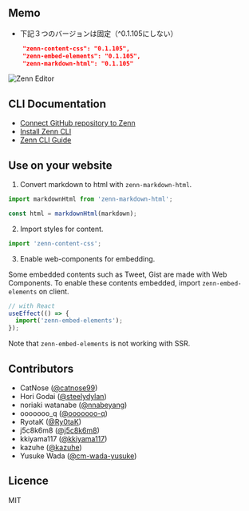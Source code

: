 ## Memo
- 下記３つのバージョンは固定（^0.1.105にしない）
```json:k69blogのpackage.json
    "zenn-content-css": "0.1.105",
    "zenn-embed-elements": "0.1.105",
    "zenn-markdown-html": "0.1.105"
```


![Zenn Editor](https://user-images.githubusercontent.com/34590683/91540859-60e06780-e956-11ea-9762-0acac2b7c4c5.png)

## CLI Documentation

- [Connect GitHub repository to Zenn](https://zenn.dev/zenn/articles/connect-to-github)
- [Install Zenn CLI](https://zenn.dev/zenn/articles/install-zenn-cli)
- [Zenn CLI Guide](https://zenn.dev/zenn/articles/zenn-cli-guide)

## Use on your website

1. Convert markdown to html with `zenn-markdown-html`.

```ts
import markdownHtml from 'zenn-markdown-html';

const html = markdownHtml(markdown);
```

2. Import styles for content.

```ts
import 'zenn-content-css';
```

3. Enable web-components for embedding.

Some embedded contents such as Tweet, Gist are made with Web Components. To enable these contents embedded, import `zenn-embed-elements` on client.

```ts
// with React
useEffect(() => {
  import('zenn-embed-elements');
});
```

Note that `zenn-embed-elements` is not working with SSR.

## Contributors

- CatNose ([@catnose99](https://twitter.com/catnose99))
- Hori Godai ([@steelydylan](https://github.com/steelydylan))
- noriaki watanabe ([@nnabeyang](https://github.com/nnabeyang))
- ooooooo_q ([@ooooooo-q](https://github.com/ooooooo-q))
- RyotaK ([@Ry0taK](https://github.com/Ry0taK))
- j5c8k6m8 ([@j5c8k6m8](https://github.com/j5c8k6m8))
- kkiyama117 ([@kkiyama117](https://github.com/kkiyama117))
- kazuhe ([@kazuhe](https://github.com/kazuhe))
- Yusuke Wada ([@cm-wada-yusuke](https://github.com/cm-wada-yusuke))

## Licence

MIT
